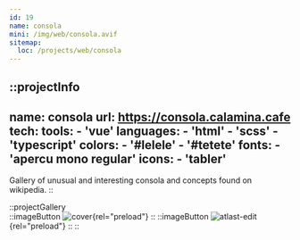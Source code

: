 ```yaml
---
id: 19
name: consola
mini: /img/web/consola.avif
sitemap:
  loc: /projects/web/consola
---
```


::projectInfo
---
name: consola
url: https://consola.calamina.cafe
tech: 
    tools:
      - 'vue'
    languages:
      - 'html'
      - 'scss'
      - 'typescript'
    colors:
      - '#lelele'
      - '#tetete'
    fonts:
      - 'apercu mono regular'
    icons:
      - 'tabler'
---
Gallery of unusual and interesting consola and concepts found on wikipedia.
::

::projectGallery  
  ::imageButton
    ![cover](/img/web/consola.avif){rel="preload"}
  ::
  ::imageButton
    ![atlast-edit](/img/web/consola/consola-full.avif){rel="preload"}
  :: 
::

<!-- ::projectFeatures
:: -->